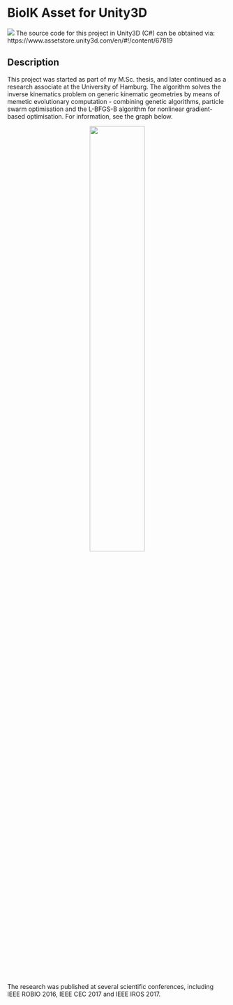 BioIK Asset for Unity3D
======================================================
<img src ="https://github.com/sebastianstarke/BioIK/blob/master/title.png">
The source code for this project in Unity3D (C#) can be obtained via: https://www.assetstore.unity3d.com/en/#!/content/67819

Description
------------
This project was started as part of my M.Sc. thesis, and later continued as a research associate at the University of Hamburg.
The algorithm solves the inverse kinematics problem on generic kinematic geometries by means of memetic evolutionary computation - combining genetic algorithms, particle swarm optimisation and the L-BFGS-B algorithm for nonlinear gradient-based optimisation. For information, see the graph below.

<center><img src ="https://github.com/sebastianstarke/BioIK/blob/master/cycle.png" width="50%"></center>

The research was published at several scientific conferences, including IEEE ROBIO 2016, IEEE CEC 2017 and IEEE IROS 2017.
